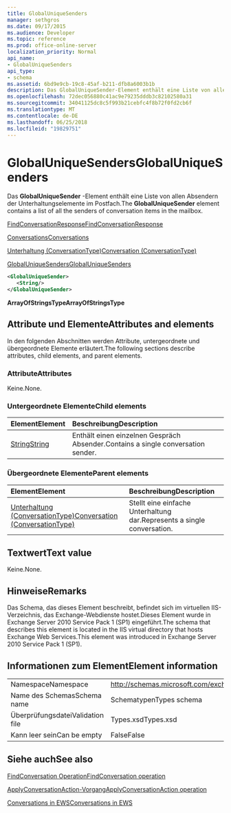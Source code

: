 ```yaml
---
title: GlobalUniqueSenders
manager: sethgros
ms.date: 09/17/2015
ms.audience: Developer
ms.topic: reference
ms.prod: office-online-server
localization_priority: Normal
api_name:
- GlobalUniqueSenders
api_type:
- schema
ms.assetid: 6bd9e9cb-19c8-45af-b211-dfb8a6003b1b
description: Das GlobalUniqueSender-Element enthält eine Liste von allen Absendern der Unterhaltungselemente im Postfach.
ms.openlocfilehash: 72dec056880c41ac9e79235dddb3c82102580a31
ms.sourcegitcommit: 34041125dc8c5f993b21cebfc4f8b72f0fd2cb6f
ms.translationtype: MT
ms.contentlocale: de-DE
ms.lasthandoff: 06/25/2018
ms.locfileid: "19829751"
---
```

# <a name="globaluniquesenders"></a><span data-ttu-id="21676-103">GlobalUniqueSenders</span><span class="sxs-lookup"><span data-stu-id="21676-103">GlobalUniqueSenders</span></span>

<span data-ttu-id="21676-104">Das **GlobalUniqueSender** -Element enthält eine Liste von allen Absendern der Unterhaltungselemente im Postfach.</span><span class="sxs-lookup"><span data-stu-id="21676-104">The **GlobalUniqueSender** element contains a list of all the senders of conversation items in the mailbox.</span></span> 
  
[<span data-ttu-id="21676-105">FindConversationResponse</span><span class="sxs-lookup"><span data-stu-id="21676-105">FindConversationResponse</span></span>](findconversationresponse.md)
  
[<span data-ttu-id="21676-106">Conversations</span><span class="sxs-lookup"><span data-stu-id="21676-106">Conversations</span></span>](conversations-ex15websvcsotherref.md)
  
[<span data-ttu-id="21676-107">Unterhaltung (ConversationType)</span><span class="sxs-lookup"><span data-stu-id="21676-107">Conversation (ConversationType)</span></span>](conversation-conversationtype.md)
  
[<span data-ttu-id="21676-108">GlobalUniqueSenders</span><span class="sxs-lookup"><span data-stu-id="21676-108">GlobalUniqueSenders</span></span>](globaluniquesenders.md)
  
```XML
<GlobalUniqueSender>
   <String/>
</GlobalUniqueSender>
```

 <span data-ttu-id="21676-109">**ArrayOfStringsType**</span><span class="sxs-lookup"><span data-stu-id="21676-109">**ArrayOfStringsType**</span></span>
## <a name="attributes-and-elements"></a><span data-ttu-id="21676-110">Attribute und Elemente</span><span class="sxs-lookup"><span data-stu-id="21676-110">Attributes and elements</span></span>

<span data-ttu-id="21676-111">In den folgenden Abschnitten werden Attribute, untergeordnete und übergeordnete Elemente erläutert.</span><span class="sxs-lookup"><span data-stu-id="21676-111">The following sections describe attributes, child elements, and parent elements.</span></span>
  
### <a name="attributes"></a><span data-ttu-id="21676-112">Attribute</span><span class="sxs-lookup"><span data-stu-id="21676-112">Attributes</span></span>

<span data-ttu-id="21676-113">Keine.</span><span class="sxs-lookup"><span data-stu-id="21676-113">None.</span></span>
  
### <a name="child-elements"></a><span data-ttu-id="21676-114">Untergeordnete Elemente</span><span class="sxs-lookup"><span data-stu-id="21676-114">Child elements</span></span>

|<span data-ttu-id="21676-115">**Element**</span><span class="sxs-lookup"><span data-stu-id="21676-115">**Element**</span></span>|<span data-ttu-id="21676-116">**Beschreibung**</span><span class="sxs-lookup"><span data-stu-id="21676-116">**Description**</span></span>|
|:-----|:-----|
|[<span data-ttu-id="21676-117">String</span><span class="sxs-lookup"><span data-stu-id="21676-117">String</span></span>](string.md) <br/> |<span data-ttu-id="21676-118">Enthält einen einzelnen Gespräch Absender.</span><span class="sxs-lookup"><span data-stu-id="21676-118">Contains a single conversation sender.</span></span>  <br/> |
   
### <a name="parent-elements"></a><span data-ttu-id="21676-119">Übergeordnete Elemente</span><span class="sxs-lookup"><span data-stu-id="21676-119">Parent elements</span></span>

|<span data-ttu-id="21676-120">**Element**</span><span class="sxs-lookup"><span data-stu-id="21676-120">**Element**</span></span>|<span data-ttu-id="21676-121">**Beschreibung**</span><span class="sxs-lookup"><span data-stu-id="21676-121">**Description**</span></span>|
|:-----|:-----|
|[<span data-ttu-id="21676-122">Unterhaltung (ConversationType)</span><span class="sxs-lookup"><span data-stu-id="21676-122">Conversation (ConversationType)</span></span>](conversation-conversationtype.md) <br/> |<span data-ttu-id="21676-123">Stellt eine einfache Unterhaltung dar.</span><span class="sxs-lookup"><span data-stu-id="21676-123">Represents a single conversation.</span></span>  <br/> |
   
## <a name="text-value"></a><span data-ttu-id="21676-124">Textwert</span><span class="sxs-lookup"><span data-stu-id="21676-124">Text value</span></span>

<span data-ttu-id="21676-125">Keine.</span><span class="sxs-lookup"><span data-stu-id="21676-125">None.</span></span>
  
## <a name="remarks"></a><span data-ttu-id="21676-126">Hinweise</span><span class="sxs-lookup"><span data-stu-id="21676-126">Remarks</span></span>

<span data-ttu-id="21676-127">Das Schema, das dieses Element beschreibt, befindet sich im virtuellen IIS-Verzeichnis, das Exchange-Webdienste hostet.Dieses Element wurde in Exchange Server 2010 Service Pack 1 (SP1) eingeführt.</span><span class="sxs-lookup"><span data-stu-id="21676-127">The schema that describes this element is located in the IIS virtual directory that hosts Exchange Web Services.This element was introduced in Exchange Server 2010 Service Pack 1 (SP1).</span></span>
  
## <a name="element-information"></a><span data-ttu-id="21676-128">Informationen zum Element</span><span class="sxs-lookup"><span data-stu-id="21676-128">Element information</span></span>

|||
|:-----|:-----|
|<span data-ttu-id="21676-129">Namespace</span><span class="sxs-lookup"><span data-stu-id="21676-129">Namespace</span></span>  <br/> |http://schemas.microsoft.com/exchange/services/2006/types  <br/> |
|<span data-ttu-id="21676-130">Name des Schemas</span><span class="sxs-lookup"><span data-stu-id="21676-130">Schema name</span></span>  <br/> |<span data-ttu-id="21676-131">Schematypen</span><span class="sxs-lookup"><span data-stu-id="21676-131">Types schema</span></span>  <br/> |
|<span data-ttu-id="21676-132">Überprüfungsdatei</span><span class="sxs-lookup"><span data-stu-id="21676-132">Validation file</span></span>  <br/> |<span data-ttu-id="21676-133">Types.xsd</span><span class="sxs-lookup"><span data-stu-id="21676-133">Types.xsd</span></span>  <br/> |
|<span data-ttu-id="21676-134">Kann leer sein</span><span class="sxs-lookup"><span data-stu-id="21676-134">Can be empty</span></span>  <br/> |<span data-ttu-id="21676-135">False</span><span class="sxs-lookup"><span data-stu-id="21676-135">False</span></span>  <br/> |
   
## <a name="see-also"></a><span data-ttu-id="21676-136">Siehe auch</span><span class="sxs-lookup"><span data-stu-id="21676-136">See also</span></span>



[<span data-ttu-id="21676-137">FindConversation Operation</span><span class="sxs-lookup"><span data-stu-id="21676-137">FindConversation operation</span></span>](findconversation-operation.md)
  
[<span data-ttu-id="21676-138">ApplyConversationAction-Vorgang</span><span class="sxs-lookup"><span data-stu-id="21676-138">ApplyConversationAction operation</span></span>](applyconversationaction-operation.md)


[<span data-ttu-id="21676-139">Conversations in EWS</span><span class="sxs-lookup"><span data-stu-id="21676-139">Conversations in EWS</span></span>](http://msdn.microsoft.com/library/91e64629-db6c-4c94-9dcb-d386232e8467%28Office.15%29.aspx)

